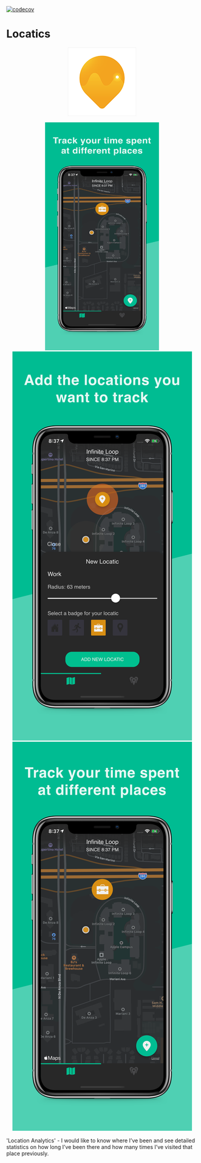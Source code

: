 [![codecov](https://codecov.io/gh/LukeSmith16/Locatics/branch/onboarding-feature/graph/badge.svg)](https://codecov.io/gh/LukeSmith16/Locatics)

# Locatics
<p align="center">
  <img src="https://github.com/LukeSmith16/Locatics/blob/pre-release/Icon-60%403x.png">
</p>

<p align="center">
  <img src="https://github.com/LukeSmith16/Locatics/blob/pre-release/xs-03.png" width="300" height="600">
  <img src="https://github.com/LukeSmith16/Locatics/blob/pre-release/1.png">
  <img src="https://github.com/LukeSmith16/Locatics/blob/pre-release/xs-03-iOS-1242x2688.png">
</p>

'Location Analytics' - I would like to know where I’ve been and see detailed statistics on how long I’ve been there and how many times I’ve visited that place previously. 
